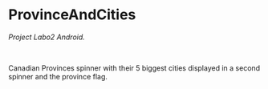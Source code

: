 # ProvinceAndCities
<p><i>Project Labo2 Android.</i></p>
<br>
<p>Canadian Provinces spinner with their 5 biggest cities displayed in a second spinner and the province flag.</p>
